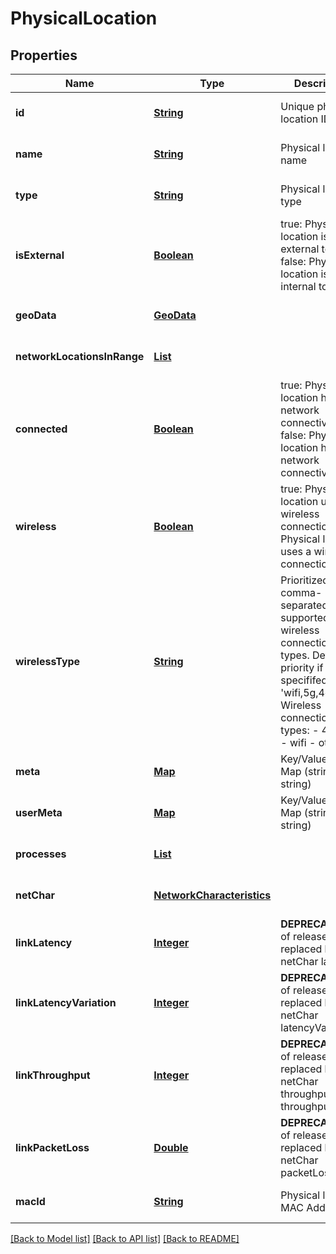 # PhysicalLocation
## Properties

Name | Type | Description | Notes
------------ | ------------- | ------------- | -------------
**id** | [**String**](string.md) | Unique physical location ID | [optional] [default to null]
**name** | [**String**](string.md) | Physical location name | [optional] [default to null]
**type** | [**String**](string.md) | Physical location type | [optional] [default to null]
**isExternal** | [**Boolean**](boolean.md) | true: Physical location is external to MEEP false: Physical location is internal to MEEP | [optional] [default to null]
**geoData** | [**GeoData**](GeoData.md) |  | [optional] [default to null]
**networkLocationsInRange** | [**List**](string.md) |  | [optional] [default to null]
**connected** | [**Boolean**](boolean.md) | true: Physical location has network connectivity false: Physical location has no network connectivity | [optional] [default to null]
**wireless** | [**Boolean**](boolean.md) | true: Physical location uses a wireless connection false: Physical location uses a wired connection | [optional] [default to null]
**wirelessType** | [**String**](string.md) | Prioritized, comma-separated list of supported wireless connection types. Default priority if not specififed is &#39;wifi,5g,4g,other&#39;. Wireless connection types: - 4g - 5g - wifi - other | [optional] [default to null]
**meta** | [**Map**](string.md) | Key/Value Pair Map (string, string) | [optional] [default to null]
**userMeta** | [**Map**](string.md) | Key/Value Pair Map (string, string) | [optional] [default to null]
**processes** | [**List**](Process.md) |  | [optional] [default to null]
**netChar** | [**NetworkCharacteristics**](NetworkCharacteristics.md) |  | [optional] [default to null]
**linkLatency** | [**Integer**](integer.md) | **DEPRECATED** As of release 1.5.0, replaced by netChar latency | [optional] [default to null]
**linkLatencyVariation** | [**Integer**](integer.md) | **DEPRECATED** As of release 1.5.0, replaced by netChar latencyVariation | [optional] [default to null]
**linkThroughput** | [**Integer**](integer.md) | **DEPRECATED** As of release 1.5.0, replaced by netChar throughputUl and throughputDl | [optional] [default to null]
**linkPacketLoss** | [**Double**](double.md) | **DEPRECATED** As of release 1.5.0, replaced by netChar packetLoss | [optional] [default to null]
**macId** | [**String**](string.md) | Physical location MAC Address | [optional] [default to null]

[[Back to Model list]](../README.md#documentation-for-models) [[Back to API list]](../README.md#documentation-for-api-endpoints) [[Back to README]](../README.md)

